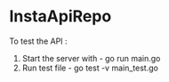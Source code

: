 # InstaApiRepo

To test the API :
1. Start the server with - go run main.go
2. Run test file - go test -v main_test.go
